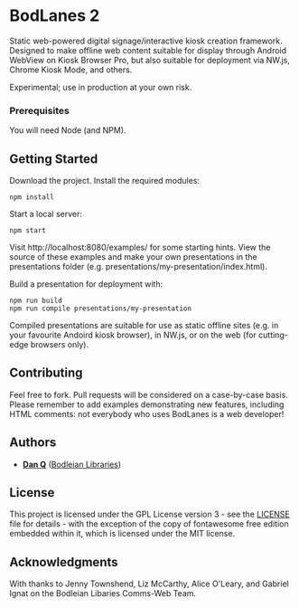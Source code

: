 # BodLanes 2

Static web-powered digital signage/interactive kiosk creation framework. Designed to make offline web
content suitable for display through Android WebView on Kiosk Browser Pro, but also suitable for
deployment via NW.js, Chrome Kiosk Mode, and others.

Experimental; use in production at your own risk.

### Prerequisites

You will need Node (and NPM).

## Getting Started

Download the project. Install the required modules:

```
npm install
```

Start a local server:

```
npm start
```

Visit http://localhost:8080/examples/ for some starting hints. View the source of these examples
and make your own presentations in the presentations folder (e.g. presentations/my-presentation/index.html).

Build a presentation for deployment with:

```
npm run build
npm run compile presentations/my-presentation
```

Compiled presentations are suitable for use as static offline sites (e.g. in your favourite Andoird kiosk
browser), in NW.js, or on the web (for cutting-edge browsers only).

## Contributing

Feel free to fork. Pull requests will be considered on a case-by-case basis. Please remember to add examples
demonstrating new features, including HTML comments: not everybody who uses BodLanes is a web developer!

## Authors

* **[Dan Q](https://github.com/Dan-Q)** ([Bodleian Libraries](https://www.bodleian.ox.ac.uk/))

## License

This project is licensed under the GPL License version 3 - see the [LICENSE](LICENSE) file for details - with
the exception of the copy of fontawesome free edition embedded within it, which is licensed under the MIT
license.

## Acknowledgments

With thanks to Jenny Townshend, Liz McCarthy, Alice O'Leary, and Gabriel Ignat on the Bodleian Libaries Comms-Web
Team.
